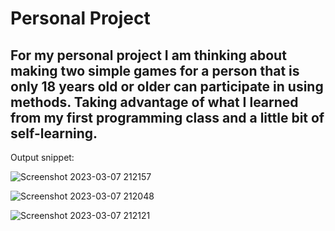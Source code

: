# Personal Project
## For my personal project I am thinking about making two simple games for a person that is only 18 years old or older can participate in using methods. Taking advantage of what I learned from my first programming class and a little bit of self-learning.

Output snippet:

![Screenshot 2023-03-07 212157](https://user-images.githubusercontent.com/104745250/223611575-75286f80-3193-499e-8c2e-d044704db779.png)

![Screenshot 2023-03-07 212048](https://user-images.githubusercontent.com/104745250/223611624-a35a49b0-2e92-453c-805b-e190d7e89735.png)

![Screenshot 2023-03-07 212121](https://user-images.githubusercontent.com/104745250/223611649-f0720870-385d-4488-bc96-4a4c51a98b5a.png)

